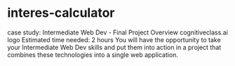 # interes-calculator
case study: Intermediate Web Dev - Final Project Overview cognitiveclass.ai logo Estimated time needed: 2 hours  You will have the opportunity to take your Intermediate Web Dev skills and put them into action in a project that combines these technologies into a single web application.
